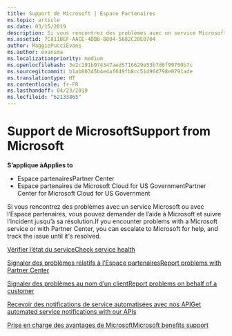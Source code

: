 ```yaml
---
title: Support de Microsoft | Espace Partenaires
ms.topic: article
ms.date: 03/15/2019
description: Si vous rencontrez des problèmes avec un service Microsoft ou avec l’Espace partenaires, vous pouvez demander de l’aide à Microsoft et suivre l’incident jusqu’à sa résolution.
ms.assetid: 7C811BEF-AACE-4DBB-8804-5682C20E0704
author: MaggiePucciEvans
ms.author: evansma
ms.localizationpriority: medium
ms.openlocfilehash: 3e2c191b974347aed5716629e53b7d6f99700b7c
ms.sourcegitcommit: b1ab80345b4e4af649fb8cc51d96d798e0791ade
ms.translationtype: HT
ms.contentlocale: fr-FR
ms.lasthandoff: 04/23/2019
ms.locfileid: "62133865"
---
```

# <a name="support-from-microsoft"></a><span data-ttu-id="c230c-103">Support de Microsoft</span><span class="sxs-lookup"><span data-stu-id="c230c-103">Support from Microsoft</span></span>

<span data-ttu-id="c230c-104">**S’applique à**</span><span class="sxs-lookup"><span data-stu-id="c230c-104">**Applies to**</span></span>

-  <span data-ttu-id="c230c-105">Espace partenaires</span><span class="sxs-lookup"><span data-stu-id="c230c-105">Partner Center</span></span>
-  <span data-ttu-id="c230c-106">Espace partenaires de Microsoft Cloud for US Government</span><span class="sxs-lookup"><span data-stu-id="c230c-106">Partner Center for Microsoft Cloud for US Government</span></span>


<span data-ttu-id="c230c-107">Si vous rencontrez des problèmes avec un service Microsoft ou avec l’Espace partenaires, vous pouvez demander de l’aide à Microsoft et suivre l’incident jusqu’à sa résolution.</span><span class="sxs-lookup"><span data-stu-id="c230c-107">If you encounter problems with a Microsoft service or with Partner Center, you can escalate to Microsoft for help, and track the issue until it's resolved.</span></span>

[<span data-ttu-id="c230c-108">Vérifier l’état du service</span><span class="sxs-lookup"><span data-stu-id="c230c-108">Check service health</span></span>](check-service-health.md)

[<span data-ttu-id="c230c-109">Signaler des problèmes relatifs à l’Espace partenaires</span><span class="sxs-lookup"><span data-stu-id="c230c-109">Report problems with Partner Center</span></span>](report-problems-with-partner-center.md)

[<span data-ttu-id="c230c-110">Signaler des problèmes au nom d’un client</span><span class="sxs-lookup"><span data-stu-id="c230c-110">Report problems on behalf of a customer</span></span>](report-problems-on-behalf-of-a-customer.md)

[<span data-ttu-id="c230c-111">Recevoir des notifications de service automatisées avec nos API</span><span class="sxs-lookup"><span data-stu-id="c230c-111">Get automated service notifications with our APIs</span></span>](get-automated-service-notifications-with-our-apis.md)

[<span data-ttu-id="c230c-112">Prise en charge des avantages de Microsoft</span><span class="sxs-lookup"><span data-stu-id="c230c-112">Microsoft benefits support</span></span>](https://partner.microsoft.com/support/contact-support)

 

 



